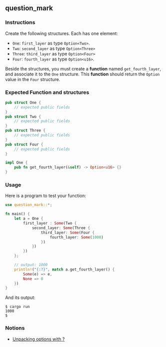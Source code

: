 ## question_mark

### Instructions

Create the following structures. Each has one element:

- `One`: `first_layer` as type `Option<Two>`.
- `Two`: `second_layer` as type `Option<Three>`
- `Three`: `third_layer` as type `Option<Four>`
- `Four`: `fourth_layer` as type `Option<u16>`.

Beside the structures, you must create a **function** named `get_fourth_layer`, and associate it to the `One` structure. This **function** should return the `Option` value in the `Four` structure.

### Expected Function and structures

```rust
pub struct One {
    // expected public fields
}
pub struct Two {
    // expected public fields
}
pub struct Three {
    // expected public fields
}
pub struct Four {
    // expected public fields
}

impl One {
    pub fn get_fourth_layer(&self) -> Option<u16> {}
}
```

### Usage

Here is a program to test your function:

```rust
use question_mark::*;

fn main() {
    let a = One {
        first_layer : Some(Two {
            second_layer: Some(Three {
                third_layer: Some(Four {
                    fourth_layer: Some(1000)
                })
            })
        })
    };

    // output: 1000
    println!("{:?}", match a.get_fourth_layer() {
        Some(e) => e,
        None => 0
    })
}
```

And its output:

```console
$ cargo run
1000
$
```

### Notions

- [Unpacking options with ?](https://doc.rust-lang.org/stable/rust-by-example/error/option_unwrap/question_mark.html)
